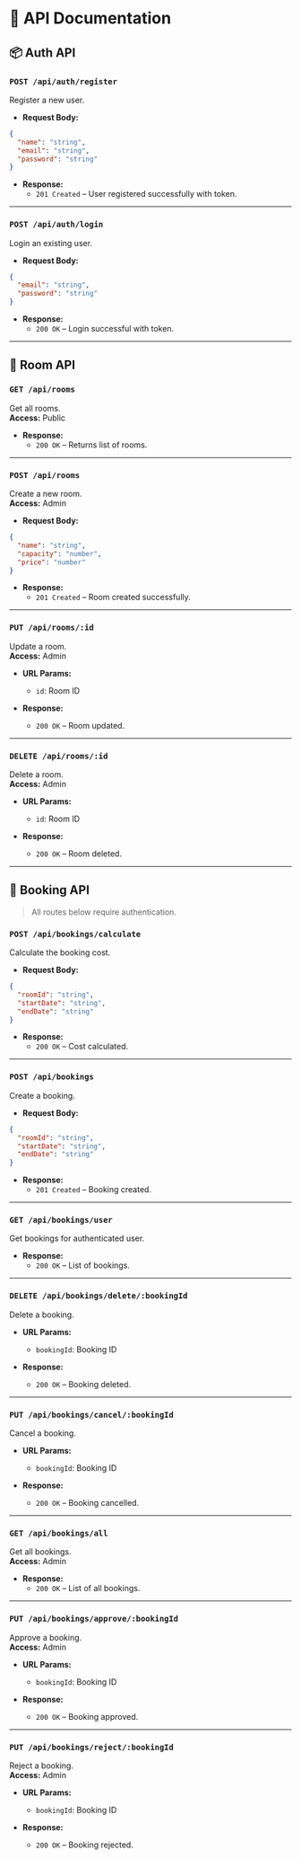 # 🧾 API Documentation

## 📦 Auth API

### `POST /api/auth/register`
Register a new user.

- **Request Body:**
```json
{
  "name": "string",
  "email": "string",
  "password": "string"
}
```

- **Response:**
  - `201 Created` – User registered successfully with token.

---

### `POST /api/auth/login`
Login an existing user.

- **Request Body:**
```json
{
  "email": "string",
  "password": "string"
}
```

- **Response:**
  - `200 OK` – Login successful with token.

---

## 🏨 Room API

### `GET /api/rooms`
Get all rooms.  
**Access:** Public

- **Response:**
  - `200 OK` – Returns list of rooms.

---

### `POST /api/rooms`
Create a new room.  
**Access:** Admin

- **Request Body:**
```json
{
  "name": "string",
  "capacity": "number",
  "price": "number"
}
```

- **Response:**
  - `201 Created` – Room created successfully.

---

### `PUT /api/rooms/:id`
Update a room.  
**Access:** Admin

- **URL Params:**
  - `id`: Room ID

- **Response:**
  - `200 OK` – Room updated.

---

### `DELETE /api/rooms/:id`
Delete a room.  
**Access:** Admin

- **URL Params:**
  - `id`: Room ID

- **Response:**
  - `200 OK` – Room deleted.

---

## 📅 Booking API

> All routes below require authentication.

### `POST /api/bookings/calculate`
Calculate the booking cost.

- **Request Body:**
```json
{
  "roomId": "string",
  "startDate": "string",
  "endDate": "string"
}
```

- **Response:**
  - `200 OK` – Cost calculated.

---

### `POST /api/bookings`
Create a booking.

- **Request Body:**
```json
{
  "roomId": "string",
  "startDate": "string",
  "endDate": "string"
}
```

- **Response:**
  - `201 Created` – Booking created.

---

### `GET /api/bookings/user`
Get bookings for authenticated user.

- **Response:**
  - `200 OK` – List of bookings.

---

### `DELETE /api/bookings/delete/:bookingId`
Delete a booking.

- **URL Params:**
  - `bookingId`: Booking ID

- **Response:**
  - `200 OK` – Booking deleted.

---

### `PUT /api/bookings/cancel/:bookingId`
Cancel a booking.

- **URL Params:**
  - `bookingId`: Booking ID

- **Response:**
  - `200 OK` – Booking cancelled.

---

### `GET /api/bookings/all`
Get all bookings.  
**Access:** Admin

- **Response:**
  - `200 OK` – List of all bookings.

---

### `PUT /api/bookings/approve/:bookingId`
Approve a booking.  
**Access:** Admin

- **URL Params:**
  - `bookingId`: Booking ID

- **Response:**
  - `200 OK` – Booking approved.

---

### `PUT /api/bookings/reject/:bookingId`
Reject a booking.  
**Access:** Admin

- **URL Params:**
  - `bookingId`: Booking ID

- **Response:**
  - `200 OK` – Booking rejected.

